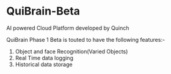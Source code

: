 # QuiBrain-Beta
AI powered Cloud Platform developed by Quinch

QuiBrain Phase 1 Beta is touted to have the following features:-

1. Object and face Recognition(Varied Objects)
2. Real Time data logging
3. Historical data storage
